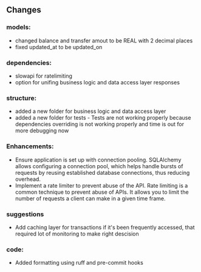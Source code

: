 ## Changes

### models:
- changed balance and transfer amout to be REAL with 2 decimal places
- fixed updated_at to be updated_on

### dependencies:
- slowapi for ratelimiting
- option for unifing business logic and data access layer responses

### structure:
- added a new folder for business logic and data access layer
- added a new folder for tests - Tests are not working properly because dependencies overriding is not working properly and time is out for more debugging now

### Enhancements:
- Ensure application is set up with connection pooling. SQLAlchemy allows configuring a connection pool, which helps handle bursts of requests by reusing established database connections, thus reducing overhead.
- Implement a rate limiter to prevent abuse of the API. Rate limiting is a common technique to prevent abuse of APIs. It allows you to limit the number of requests a client can make in a given time frame.


### suggestions
- Add caching layer for transactions if it's been frequently accessed, that required lot of monitoring to make right descision

### code:
- Added formatting using ruff and pre-commit hooks